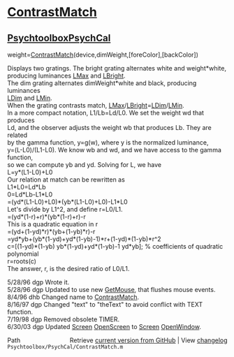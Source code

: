 # [ContrastMatch](ContrastMatch)
## [Psychtoolbox](Psychtoolbox)[PsychCal](PsychCal)

 weight=[ContrastMatch](ContrastMatch)(device,dimWeight,[foreColor],[backColor])  
  
 Displays two gratings. The bright grating alternates white and weight\*white,  
 producing luminances [LMax](LMax) and [LBright](LBright).  
 The dim grating alternates dimWeight\*white and black, producing luminances  
 [LDim](LDim) and [LMin](LMin).  
 When the grating contrasts match, [LMax](LMax)/[LBright](LBright)=[LDim](LDim)/[LMin](LMin).  
 In a more compact notation, L1/Lb=Ld/L0. We set the weight wd that produces  
 Ld, and the observer adjusts the weight wb that produces Lb. They are related  
 by the gamma function, y=g(w), where y is the normalized luminance,  
 y=(L-L0)/(L1-L0). We know wb and wd, and we have access to the gamma function,  
 so we can compute yb and yd. Solving for L, we have  
    L=y\*(L1-L0)+L0  
 Our relation at match can be rewritten as  
    L1\*L0=Ld\*Lb  
    0=Ld\*Lb-L1\*L0  
    =(yd\*(L1-L0)+L0)\*(yb\*(L1-L0)+L0)-L1\*L0  
    Let's divide by L1^2, and define r=L0/L1.  
    =(yd\*(1-r)+r)\*(yb\*(1-r)+r)-r  
    This is a quadratic equation in r  
    =(yd+(1-yd)\*r)\*(yb+(1-yb)\*r)-r  
    =yd\*yb+(yb\*(1-yd)+yd\*(1-yb)-1)\*r+(1-yd)\*(1-yb)\*r^2  
    c=[(1-yd)\*(1-yb) yb\*(1-yd)+yd\*(1-yb)-1 yd\*yb]; % coefficients of quadratic polynomial  
    r=roots(c)  
 The answer, r, is the desired ratio of L0/L1.  
  
 5/28/96 dgp  Wrote it.  
 5/28/96 dgp  Updated to use new [GetMouse](GetMouse), that flushes mouse events.  
 8/4/96  dhb  Changed name to [ContrastMatch](ContrastMatch).  
 8/16/97 dgp  Changed "text" to "theText" to avoid conflict with TEXT function.  
 7/19/98 dgp  Removed obsolete TIMER.  
 6/30/03 dgp Updated [Screen](Screen) [OpenScreen](OpenScreen) to [Screen](Screen) [OpenWindow](OpenWindow).  




<div class="code_header" style="text-align:right;">
  <span style="float:left;">Path&nbsp;&nbsp;</span> <span class="counter">Retrieve <a href=
  "https://raw.github.com/Psychtoolbox-3/Psychtoolbox-3/beta/Psychtoolbox/PsychCal/ContrastMatch.m">current version from GitHub</a> | View <a href=
  "https://github.com/Psychtoolbox-3/Psychtoolbox-3/commits/beta/Psychtoolbox/PsychCal/ContrastMatch.m">changelog</a></span>
</div>
<div class="code">
  <code>Psychtoolbox/PsychCal/ContrastMatch.m</code>
</div>

